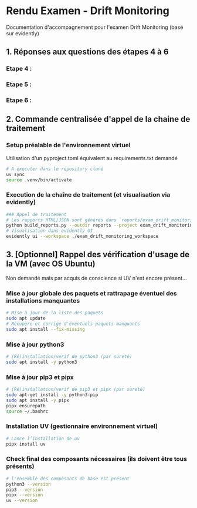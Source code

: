 # Rendu Examen - Drift Monitoring
Documentation d'accompagnement pour l'examen Drift Monitoring (basé sur evidently)

## 1. Réponses aux questions des étapes 4 à 6

### Etape 4 :

### Etape 5 :

### Etape 6 :

## 2. Commande centralisée d'appel de la chaine de traitement

### Setup préalable de l'environnement virtuel

Utilisation d'un pyproject.toml équivalent au requirements.txt demandé

```bash
# A executer dans le repository cloné
uv sync
source .venv/bin/activate
```

### Execution de la chaîne de traitement (et visualisation via evidently)

```bash
### Appel de traitement
# Les rapports HTML/JSON sont générés dans `reports/exam_drift_monitoring/`.
python build_reports.py --outdir reports --project exam_drift_monitoring
# Visualisation dans evidently UI
evidently ui --workspace ./exam_drift_monitoring_workspace
```

## 3. [Optionnel] Rappel des vérification d'usage de la VM (avec OS Ubuntu)

Non demandé mais par acquis de conscience si UV n'est encore présent...

### Mise à jour globale des paquets et rattrapage éventuel des installations manquantes

```bash
# Mise à jour de la liste des paquets
sudo apt update
# Récupère et corrige d'éventuels paquets manquants
sudo apt install --fix-missing
```

### Mise à jour python3

```bash
# (Ré)installation/verif de python3 (par sureté)
sudo apt install -y python3
```

### Mise à jour pip3 et pipx

```bash
# (Ré)installation/verif de pip3 et pipx (par sureté)
sudo apt-get install -y python3-pip
sudo apt install -y pipx
pipx ensurepath
source ~/.bashrc
```

### Installation UV (gestionnaire environnement virtuel)

```bash
# Lance l’installation de uv
pipx install uv
```

### Check final des composants nécessaires (ils doivent être tous présents)

```bash
# l'ensemble des composants de base est présent
python3 --version
pip3 --version
pipx --version
uv --version
```


